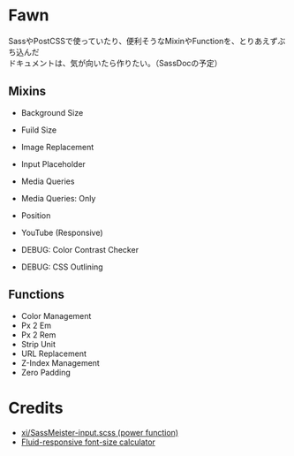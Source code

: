# Fawn

SassやPostCSSで使っていたり、便利そうなMixinやFunctionを、とりあえずぶち込んだ  
ドキュメントは、気が向いたら作りたい。（SassDocの予定）

## Mixins

- Background Size
- Fuild Size
- Image Replacement
- Input Placeholder
- Media Queries
- Media Queries: Only
- Position
- YouTube (Responsive)

- DEBUG: Color Contrast Checker
- DEBUG: CSS Outlining

## Functions

- Color Management
- Px 2 Em
- Px 2 Rem
- Strip Unit
- URL Replacement
- Z-Index Management
- Zero Padding


# Credits

- [xi/SassMeister-input.scss (power function)](https://gist.github.com/xi/5bbe8480c48e2fc10ab5)
- [Fluid\-responsive font\-size calculator](https://websemantics.uk/tools/responsive-font-calculator/)